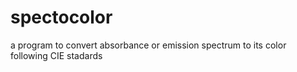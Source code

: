 # spectocolor
a program to convert absorbance or emission spectrum to its color following CIE stadards
